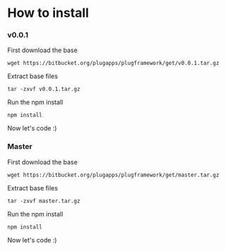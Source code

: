 # How to install

### v0.0.1
First download the base

```
wget https://bitbucket.org/plugapps/plugframework/get/v0.0.1.tar.gz
```

Extract base files

```
tar -zxvf v0.0.1.tar.gz
```

Run the npm install

```
npm install
```

Now let's code :)

### Master
First download the base

```
wget https://bitbucket.org/plugapps/plugframework/get/master.tar.gz
```

Extract base files

```
tar -zxvf master.tar.gz
```

Run the npm install

```
npm install
```

Now let's code :)